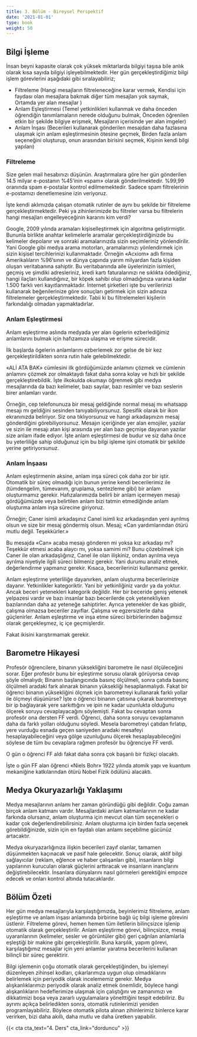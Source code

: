 ```yaml
---
title: 3. Bölüm - Bireysel Perspektif
date: '2021-01-01'
type: book
weight: 50
---
```




<!--more-->

## Bilgi İşleme

İnsan beyni kapasite olarak çok yüksek miktarlarda bilgiyi taşısa bile anlık olarak kısa sayıda bilgiyi işleyebilmektedir. 
Her gün gerçekleştirdiğimiz bilgi işlem görevlerini aşağıdaki gibi sıralayabiliriz; 

- Filtreleme (Hangi mesajların filtreleneceğine karar vermek, Kendisi için faydası olan mesajlara bakmak diğer tüm mesajları yok saymak, Ortamda yer alan mesajlar )
- Anlam Eşleştirmesi (Temel yetkinlikleri kullanmak ve daha önceden öğrendiğin tanımlamaların nerede olduğunu bulmak, Önceden öğrenilen etkin bir şekilde bilgiye erişmek, Mesajların içerisinde yer alan imgeler)
- Anlam İnşası (Becerileri kullanarak gönderilen mesajdan daha fazlasına ulaşmak için anlam eşleştirmesinin ötesine geçmek, Birden fazla anlam seçeneğini oluşturup, onun arasından birisini seçmek, Kişinin kendi bilgi yapıları)

### Filtreleme

Size gelen mail hesabınızı düşünün. Araştırmalara göre her gün gönderilen 14.5 milyar e-postanın %45’inin «spam» olarak gönderilmektedir. %99,99 oranında spam e-postalar kontrol edilmemektedir. Sadece spam filtrelerinin e-postamızı denetlemesine izin veriyoruz. 

İşte kendi aklımızda çalışan otomatik rutinler de aynı bu şekilde bir filtreleme gerçekleştirmektedir. Peki ya zihinlerimizde bu filtreler varsa bu filtrelerin hangi mesajları engelleyeceğinin kararını kim verdi? 

Google, 2009 yılında aramaları kişiselleştirmek için algoritma geliştirmiştir. Bununla birlikte anahtar kelimelerle aramalar gerçekleştirdiğinizde bu kelimeler depolanır ve sonraki aramalarınızda sizin seçimleriniz yönlendirilir. 
Yani Google gibi medya arama motorları, aramalarımızı yönlendirmek için sizin kişisel tercihlerinizi kullanmaktadır.
Örneğin «Acxiom» adlı firma Amerikalıların %96’sının ve dünya çapında yarım milyardan fazla kişiden oluşan veritabanına sahiptir. Bu veritabanında aile üyelerinizin isimleri, geçmiş ve şimdiki adresleriniz, kredi kartı faturalarınızı ne sıklıkta ödediğiniz, hangi ilaçları kullandığınız, bir köpek sahibi olup olmadığınıza varana kadar 1.500 farklı veri kayıtlanmaktadır. 
İnternet şirketleri işte bu verilerinizi kullanarak beğenilerinize göre sonuçları getirmek için sizin adınıza filtrelemeler gerçekleştirmektedir. Tabii ki bu filtrelemeleri kişilerin farkındalığı olmadan yapmaktadırlar. 

### Anlam Eşleştirmesi 

Anlam eşleştirme aslında medyada yer alan ögelerin ezberlediğimiz anlamlarını bulmak için hafızamıza ulaşma ve erişme sürecidir. 

İlk başlarda ögelerin anlamlarını ezberlemek zor gelse de bir kez gerçekleştirildikten sonra rutin hale gelebilmektedir. 

«ALİ ATA BAK» cümlesini ilk gördüğümüzde anlamını çözmek ve cümlenin anlamını çözmek zor olmaktaydı fakat daha sonra kolay ve hızlı bir şekilde gerçekleştirebildik. İşte ilkokulda okumayı öğrenmek gibi medya mesajlarında da bazı kelimeler, bazı sayılar, bazı resimler ve bazı seslerin birer anlamları vardır. 

Örneğin, cep telefonunuza bir mesaj geldiğinde normal mesaj mı whatsapp mesajı mı geldiğini sesinden tanıyabiliyorsunuz. Spesifik olarak bir ikon ekranınızda beliriyor. Siz ona tıklıyorsunuz ve hangi arkadaşınızın mesaj gönderdiğini görebiliyorsunuz. Mesajın içeriğinde yer alan emojiler, yazılar ve sizin ile mesajı atan kişi arasında yer alan bazı geçmişe dayanan yazılar size anlam ifade ediyor. 
İşte anlam eşleştirmesi de budur ve siz daha önce bu yeterliliğe sahip olduğunuz için bu bilgi işleme işini otomatik bir şekilde yerine getiriyorsunuz. 

### Anlam İnşaası 

Anlam eşleştirmenin aksine, anlam inşa süreci çok daha zor bir iştir. Otomatik bir süreç olmadığı için bunun yerine kendi becerilerimiz ile (tümdengelim, tümevarım, gruplama, sentezleme gibi) bir anlam oluşturmamız gerekir. 
Hafızalarımızda belirli bir anlam içermeyen mesajı gördüğümüzde veya belirtilen anlam bizi tatmin etmediğinde anlam oluşturma anlam inşa sürecine giriyoruz. 

Örneğin; 
Caner isimli arkadaşınız Canel isimli kız arkadaşından yeni ayrılmış olsun ve size bir mesaj göndermiş olsun. Mesaj; 
«Can yardımlarından ötürü mutlu değil. Teşekkürler.»

Bu mesajda «Can» acaba mesajı gönderen mi yoksa kız arkadaşı mı? Teşekkür etmesi acaba alaycı mı, yoksa samimi mi? Bunu çözebilmek için Caner ile olan arkadaşlığınız, Canel ile olan ilişkiniz, ondan ayrılma veya ayrılma niyetiyle ilgili süreci bilmeniz gerekir. Yani durumu analiz etmek, değerlendirme yapmanız gerekir. Kısaca, becerilerinizi kullanmanız gerekir. 

Anlam eşleştirme yeterliliğe dayanırken, anlam oluşturma becerilerinize dayanır. 
Yetkinlikler kategoriktir. Yani bir yetkinliğiniz vardır ya da yoktur. Ancak beceri yetenekleri kategorik değildir. Her bir beceride geniş yetenek yelpazesi vardır ve bazı insanlar bazı becerilerde çok yetenekliyken bazılarından daha az yeteneğe sahiptirler. 
Ayrıca yetenekler de kas gibidir, çalışma olmazsa beceriler zayıflar. Çalışma ve egzersizlerle daha güçlenirler. 
Anlam eşleştirme ve inşa etme süreci birbirlerinden bağımsız olarak gerçekleşmez, iç içe geçmişlerdir. 

Fakat ikisini karıştırmamak gerekir. 

## Barometre Hikayesi 

Profesör öğrencilere, binanın yüksekliğini barometre ile nasıl ölçüleceğini sorar. Eğer profesör bunu bir eşleştirme sorusu olarak görüyorsa cevap şöyle olmalıydı; Binanın başlangıcında basınç ölçülmeli, sonra çatıda basınç ölçülmeli aradaki fark alınarak binanın yüksekliği hesaplanmalıydı. 
Fakat bir öğrenci binanın yüksekliğini ölçmek için barometreyi kullanarak farklı yollar ile ölçmeyi düşünürse? 
İşte o öğrenci binanın çatısına çıkarak barometreye bir ip bağlayarak yere sarkıttığını ve ipin ne kadar uzunlukta olduğunu ölçerek soruyu cevaplayacağını söylemişti. Fakat bu cevaptan sonra profesör ona dersten FF verdi. Öğrenci, daha sonra soruyu cevaplamanın daha da farklı yolları olduğunu söyledi. Mesela barometreyi çatıdan fırlatıp, yere vurduğu esnada geçen saniyeden aradaki mesafeyi hesaplayabileceğini veya gölge uzunluğunu ölçerek hesaplayabileceğini söylese de tüm bu cevaplara rağmen profesör bu öğrenciye FF verdi. 

O gün o öğrenci FF aldı fakat daha sonra çok başarılı bir fizikçi olacaktı. 

İşte o gün FF alan öğrenci «Niels Bohr» 1922 yılında atomik yapı ve kuantum mekaniğine katkılarından ötürü Nobel Fizik ödülünü alacaktı. 

## Medya Okuryazarlığı Yaklaşımı

Medya mesajlarının anlamı her zaman göründüğü gibi değildir. Çoğu zaman birçok anlam katmanı vardır. Mesajlardaki anlam katmanlarının ne kadar farkında olursanız, anlam oluşturma için mevcut olan tüm seçenekleri o kadar çok değerlendirebilirsiniz. Anlam oluşturma için birden fazla seçenek görebildiğinizde, sizin için en faydalı olan anlamı seçebilme gücünüz artacaktır. 

Medya okuryazarlığınıza ilişkin becerileri zayıf olanlar, tamamen düşünmekten kaçınacak ve pasif hale gelecektir. Sonuç olarak, aktif bilgi sağlayıcılar (reklam, eğlence ve haber çalışanları gibi), insanların bilgi yapılarının kurucuları olarak güçlerini arttıracak ve insanların inançlarını değiştirebilecektir. İnsanlara dünyalarını nasıl görmeleri gerektiğini empoze edecek ve onları kontrol altında tutacaklardır. 

## Bölüm Özeti 

Her gün medya mesajlarıyla karşılaştığımızda, beyinlerimiz filtreleme, anlam eşleştirme ve anlam inşası  anlamında birbirine bağlı üç bilgi işleme görevini üstlenir. Filtreleme görevi, hemen hemen tüm iletilerin bilinçsizce işlenip otomatik olarak gerçekleştirilir. Anlam eşleştirme görevi, bilinçsizce, mesaj uyaranlarının (kelimeler, sesler ve görüntüler gibi) geri çağrılan anlamlarla eşleştiği bir makine gibi gerçekleştirilir. Buna karşılık, yapım görevi, karşılaştığımız mesajlar için yeni anlamlar yaratma becerilerini kullanan bilinçli bir süreç gerektirir.

Bilgi işlemenin çoğu otomatik olarak gerçekleştiğinden, bu işlemeyi düzenleyen zihinsel kodları, çıkarlarımıza uygun olup olmadıklarını belirlemek için periyodik olarak incelememiz gerekir. Medya alışkanlıklarımızı periyodik olarak analiz etmek önemlidir, böylece hangi alışkanlıkların hedeflerimize ulaşmak için çalıştığını ve zamanımızı ve dikkatimizi boşa veya zararlı uygulamalara yönelttiğini tespit edebiliriz. Bu ayrımı açıkça belirledikten sonra, otomatik rutinlerimizi yeniden programlayabiliriz. Böylece otomatik pilota alınan zihinlerimiz binlerce karar verirken, bizi daha akıllı, daha mutlu ve daha üretken yapabilir.

{{< cta cta_text="4. Ders" cta_link="dorduncu" >}}







